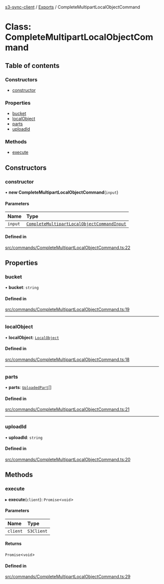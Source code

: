 [s3-sync-client](../README.md) / [Exports](../modules.md) / CompleteMultipartLocalObjectCommand

# Class: CompleteMultipartLocalObjectCommand

## Table of contents

### Constructors

- [constructor](CompleteMultipartLocalObjectCommand.md#constructor)

### Properties

- [bucket](CompleteMultipartLocalObjectCommand.md#bucket)
- [localObject](CompleteMultipartLocalObjectCommand.md#localobject)
- [parts](CompleteMultipartLocalObjectCommand.md#parts)
- [uploadId](CompleteMultipartLocalObjectCommand.md#uploadid)

### Methods

- [execute](CompleteMultipartLocalObjectCommand.md#execute)

## Constructors

### constructor

• **new CompleteMultipartLocalObjectCommand**(`input`)

#### Parameters

| Name | Type |
| :------ | :------ |
| `input` | [`CompleteMultipartLocalObjectCommandInput`](../modules.md#completemultipartlocalobjectcommandinput) |

#### Defined in

[src/commands/CompleteMultipartLocalObjectCommand.ts:22](https://github.com/jeanbmar/s3-sync-client/blob/c83b38d/src/commands/CompleteMultipartLocalObjectCommand.ts#L22)

## Properties

### bucket

• **bucket**: `string`

#### Defined in

[src/commands/CompleteMultipartLocalObjectCommand.ts:19](https://github.com/jeanbmar/s3-sync-client/blob/c83b38d/src/commands/CompleteMultipartLocalObjectCommand.ts#L19)

___

### localObject

• **localObject**: [`LocalObject`](LocalObject.md)

#### Defined in

[src/commands/CompleteMultipartLocalObjectCommand.ts:18](https://github.com/jeanbmar/s3-sync-client/blob/c83b38d/src/commands/CompleteMultipartLocalObjectCommand.ts#L18)

___

### parts

• **parts**: [`UploadedPart`](../modules.md#uploadedpart)[]

#### Defined in

[src/commands/CompleteMultipartLocalObjectCommand.ts:21](https://github.com/jeanbmar/s3-sync-client/blob/c83b38d/src/commands/CompleteMultipartLocalObjectCommand.ts#L21)

___

### uploadId

• **uploadId**: `string`

#### Defined in

[src/commands/CompleteMultipartLocalObjectCommand.ts:20](https://github.com/jeanbmar/s3-sync-client/blob/c83b38d/src/commands/CompleteMultipartLocalObjectCommand.ts#L20)

## Methods

### execute

▸ **execute**(`client`): `Promise`<`void`\>

#### Parameters

| Name | Type |
| :------ | :------ |
| `client` | `S3Client` |

#### Returns

`Promise`<`void`\>

#### Defined in

[src/commands/CompleteMultipartLocalObjectCommand.ts:29](https://github.com/jeanbmar/s3-sync-client/blob/c83b38d/src/commands/CompleteMultipartLocalObjectCommand.ts#L29)
